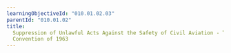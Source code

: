 ```yaml
---
learningObjectiveId: "010.01.02.03"
parentId: "010.01.02"
title:
  Suppression of Unlawful Acts Against the Safety of Civil Aviation - The Tokyo
  Convention of 1963
---
```

